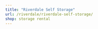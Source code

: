 ```yaml
---
title: "Riverdale Self Storage"
url: /riverdale/riverdale-self-storage/
shop: storage rental
---
```

